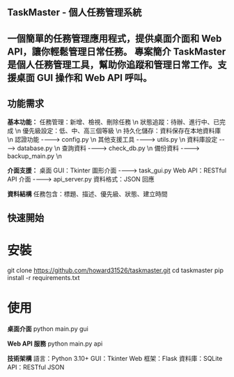 TaskMaster - 個人任務管理系統
---
一個簡單的任務管理應用程式，提供桌面介面和 Web API，讓你輕鬆管理日常任務。
專案簡介
TaskMaster 是個人任務管理工具，幫助你追蹤和管理日常工作。支援桌面 GUI 操作和 Web API 呼叫。
---
## 功能需求 ##

**基本功能：**
任務管理：新增、檢視、刪除任務 \n
狀態追蹤：待辦、進行中、已完成 \n
優先級設定：低、中、高三個等級 \n
持久化儲存：資料保存在本地資料庫 \n
認證功能 ----> config.py \n
其他支援工具 ----> utils.py \n
資料庫設定 ----> database.py \n
查詢資料 ----> check_db.py \n
備份資料 ----> backup_main.py \n

**介面支援：**
桌面 GUI：Tkinter 圖形介面 ----> task_gui.py
Web API：RESTful API 介面 ----> api_server.py
資料格式：JSON 回應

**資料結構**
任務包含：標題、描述、優先級、狀態、建立時間

## 快速開始 ##

# 安裝
git clone https://github.com/howard31526/taskmaster.git
cd taskmaster
pip install -r requirements.txt

# 使用
**桌面介面**
python main.py gui

**Web API 服務**
python main.py api

**技術架構**
語言：Python 3.10+
GUI：Tkinter
Web 框架：Flask
資料庫：SQLite
API：RESTful JSON
